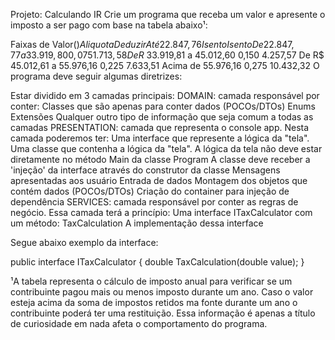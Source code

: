 Projeto: Calculando IR
Crie um programa que receba um valor e apresente o imposto a ser pago com base na tabela abaixo¹:

Faixas de Valor($)	            Aliquota	Deduzir
Até 22.847,76	                  Isento	  Isento
De 22.847,77 a 33.919,80	      0,075	    1.713,58
De R$ 33.919,81 a 45.012,60	    0,150	    4.257,57
De R$ 45.012,61 a 55.976,16	    0,225	    7.633,51
Acima de 55.976,16	            0,275	    10.432,32
O programa deve seguir algumas diretrizes:

Estar dividido em 3 camadas principais:
DOMAIN: camada responsável por conter:
Classes que são apenas para conter dados (POCOs/DTOs)
Enums
Extensões
Qualquer outro tipo de informação que seja comum a todas as camadas
PRESENTATION: camada que representa o console app. Nesta camada poderemos ter:
Uma interface que represente a lógica da "tela".
Uma classe que contenha a lógica da "tela". A lógica da tela não deve estar diretamente no método Main da classe Program
A classe deve receber a 'injeção' da interface através do construtor da classe
Mensagens apresentadas aos usuário
Entrada de dados
Montagem dos objetos que contém dados (POCOs/DTOs)
Criação do container para injeção de dependência
SERVICES: camada responsável por conter as regras de negócio. Essa camada terá a princípio:
Uma interface ITaxCalculator com um método: TaxCalculation
A implementação dessa interface

Segue abaixo exemplo da interface:

public interface ITaxCalculator
{
    double TaxCalculation(double value);
}

¹A tabela representa o cálculo de imposto anual para verificar se um contribuinte pagou mais ou menos imposto durante um ano. Caso o valor esteja acima da soma de impostos retidos ma fonte durante um ano o contribuinte poderá ter uma restituição. Essa informação é apenas a título de curiosidade em nada afeta o comportamento do programa.
